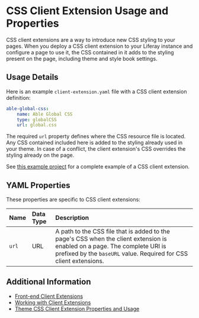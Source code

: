 # CSS Client Extension Usage and Properties

CSS client extensions are a way to introduce new CSS styling to your pages. When you deploy a CSS client extension to your Liferay instance and configure a page to use it, the CSS contained in it adds to the styling present on the page, including theme and style book settings.

## Usage Details

Here is an example `client-extension.yaml` file with a CSS client extension definition:

```yaml
able-global-css:
    name: Able Global CSS
    type: globalCSS
    url: global.css
```

The required `url` property defines where the CSS resource file is located. Any CSS contained included here is added to the styling already used in your theme. In case of a conflict, the client extension's CSS overrides the styling already on the page.

See [this example project](https://github.com/liferay/liferay-portal/tree/master/workspaces/sample-default-workspace/client-extensions/sample-global-css) for a complete example of a CSS client extension.

## YAML Properties

These properties are specific to CSS client extensions:

| Name | Data Type | Description |
| :--- | :--- | :--- |
| `url` | URL | A path to the CSS file that is added to the page's CSS when the client extension is enabled on a page. The complete URI is prefixed by the `baseURL` value. Required for CSS client extensions. |

## Additional Information

* [Front-end Client Extensions](../front-end-client-extensions.md)
* [Working with Client Extensions](../working-with-client-extensions.md)
* [Theme CSS Client Extension Properties and Usage](./theme-css-client-extension-properties-and-usage.md)
